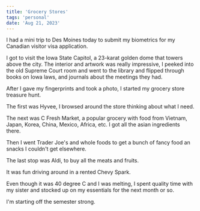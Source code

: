```yaml
---
title: 'Grocery Stores'
tags: 'personal'
date: 'Aug 21, 2023'
---
```


I had a mini trip to Des Moines today to submit my biometrics for my Canadian visitor visa application.

I got to visit the Iowa State Capitol, a 23-karat golden dome that towers above the city. The interior and artwork was really impressive, I peeked into the old Supreme Court room and went to the library and flipped through books on Iowa laws, and journals about the meetings they had.

After I gave my fingerprints and took a photo, I started my grocery store treasure hunt.

The first was Hyvee, I browsed around the store thinking about what I need.

The next was C Fresh Market, a popular grocery with food from Vietnam, Japan, Korea, China, Mexico, Africa, etc. I got all the asian ingredients there.

Then I went Trader Joe's and whole foods to get a bunch of fancy food an snacks I couldn't get elsewhere.

The last stop was Aldi, to buy all the meats and fruits.

It was fun driving around in a rented Chevy Spark.

Even though it was 40 degree C and I was melting, I spent quality time with my sister and stocked up on my essentials for the next month or so.

I'm starting off the semester strong.
